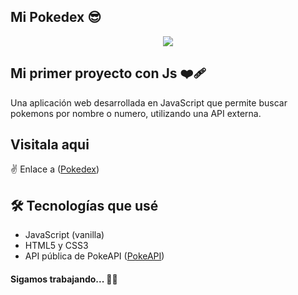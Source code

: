 ## Mi Pokedex  😎




<div id="header" align="center">
  <img src="https://media4.giphy.com/media/v1.Y2lkPTc5MGI3NjExdnhjdXUwaWt3bWZkeTNtN3JjYTBwb3h3M3FtcWhwdmN4MXZqN2VscSZlcD12MV9pbnRlcm5hbF9naWZfYnlfaWQmY3Q9Zw/5hqs5IXmeIRFe6UlQa/giphy.webp" />
</div>




## Mi primer proyecto con Js ❤️‍🩹

Una aplicación web desarrollada en JavaScript que permite buscar pokemons por nombre o numero, utilizando una API externa.

## Visitala aqui

 ✌️ Enlace a ([Pokedex](https://yniel3.github.io/pokedex/))




## 🛠️ Tecnologías que usé

- JavaScript (vanilla)
- HTML5 y CSS3
- API pública de PokeAPI ([PokeAPI](https://pokeapi.co/))



#### Sigamos trabajando... 🙋‍♂️
